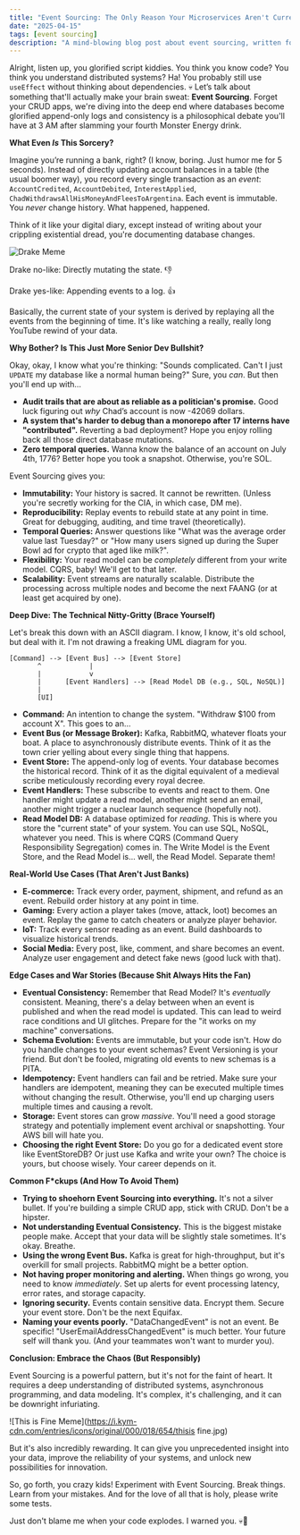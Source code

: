 ```yaml
---
title: "Event Sourcing: The Only Reason Your Microservices Aren't Currently On Fire 🔥"
date: "2025-04-15"
tags: [event sourcing]
description: "A mind-blowing blog post about event sourcing, written for chaotic Gen Z engineers who just want to code and not deal with legacy bullshit."
---
```


Alright, listen up, you glorified script kiddies. You think you know code? You think you understand distributed systems? Ha! You probably still use `useEffect` without thinking about dependencies. 💀 Let’s talk about something that'll actually make your brain sweat: **Event Sourcing**. Forget your CRUD apps, we're diving into the deep end where databases become glorified append-only logs and consistency is a philosophical debate you'll have at 3 AM after slamming your fourth Monster Energy drink.

**What Even *Is* This Sorcery?**

Imagine you’re running a bank, right? (I know, boring. Just humor me for 5 seconds). Instead of directly updating account balances in a table (the usual boomer way), you record every single transaction as an *event*: `AccountCredited`, `AccountDebited`, `InterestApplied`, `ChadWithdrawsAllHisMoneyAndFleesToArgentina`. Each event is immutable. You *never* change history. What happened, happened.

Think of it like your digital diary, except instead of writing about your crippling existential dread, you're documenting database changes.

![Drake Meme](https://i.imgflip.com/1bij.jpg)

Drake no-like: Directly mutating the state. 👎

Drake yes-like: Appending events to a log. 👍

Basically, the current state of your system is derived by replaying all the events from the beginning of time. It's like watching a really, really long YouTube rewind of your data.

**Why Bother? Is This Just More Senior Dev Bullshit?**

Okay, okay, I know what you're thinking: "Sounds complicated. Can't I just `UPDATE` my database like a normal human being?" Sure, you *can*. But then you'll end up with…

*   **Audit trails that are about as reliable as a politician's promise.** Good luck figuring out *why* Chad’s account is now -42069 dollars.
*   **A system that's harder to debug than a monorepo after 17 interns have "contributed".** Reverting a bad deployment? Hope you enjoy rolling back all those direct database mutations.
*   **Zero temporal queries.** Wanna know the balance of an account on July 4th, 1776? Better hope you took a snapshot. Otherwise, you're SOL.

Event Sourcing gives you:

*   **Immutability:** Your history is sacred. It cannot be rewritten. (Unless you're secretly working for the CIA, in which case, DM me).
*   **Reproducibility:** Replay events to rebuild state at any point in time. Great for debugging, auditing, and time travel (theoretically).
*   **Temporal Queries:** Answer questions like "What was the average order value last Tuesday?" or "How many users signed up during the Super Bowl ad for crypto that aged like milk?".
*   **Flexibility:** Your read model can be *completely* different from your write model. CQRS, baby! We'll get to that later.
*   **Scalability:** Event streams are naturally scalable. Distribute the processing across multiple nodes and become the next FAANG (or at least get acquired by one).

**Deep Dive: The Technical Nitty-Gritty (Brace Yourself)**

Let's break this down with an ASCII diagram. I know, I know, it's old school, but deal with it. I'm not drawing a freaking UML diagram for you.

```
[Command] --> [Event Bus] --> [Event Store]
       ^            |
       |            v
       |      [Event Handlers] --> [Read Model DB (e.g., SQL, NoSQL)]
       |
       [UI]
```

*   **Command:** An intention to change the system. "Withdraw $100 from account X". This goes to an…
*   **Event Bus (or Message Broker):** Kafka, RabbitMQ, whatever floats your boat. A place to asynchronously distribute events. Think of it as the town crier yelling about every single thing that happens.
*   **Event Store:** The append-only log of events. Your database becomes the historical record. Think of it as the digital equivalent of a medieval scribe meticulously recording every royal decree.
*   **Event Handlers:** These subscribe to events and react to them. One handler might update a read model, another might send an email, another might trigger a nuclear launch sequence (hopefully not).
*   **Read Model DB:** A database optimized for *reading*. This is where you store the "current state" of your system. You can use SQL, NoSQL, whatever you need. This is where CQRS (Command Query Responsibility Segregation) comes in. The Write Model is the Event Store, and the Read Model is… well, the Read Model. Separate them!

**Real-World Use Cases (That Aren't Just Banks)**

*   **E-commerce:** Track every order, payment, shipment, and refund as an event. Rebuild order history at any point in time.
*   **Gaming:** Every action a player takes (move, attack, loot) becomes an event. Replay the game to catch cheaters or analyze player behavior.
*   **IoT:** Track every sensor reading as an event. Build dashboards to visualize historical trends.
*   **Social Media:** Every post, like, comment, and share becomes an event. Analyze user engagement and detect fake news (good luck with that).

**Edge Cases and War Stories (Because Shit Always Hits the Fan)**

*   **Eventual Consistency:** Remember that Read Model? It's *eventually* consistent. Meaning, there's a delay between when an event is published and when the read model is updated. This can lead to weird race conditions and UI glitches. Prepare for the "it works on my machine" conversations.
*   **Schema Evolution:** Events are immutable, but your code isn't. How do you handle changes to your event schemas? Event Versioning is your friend. But don't be fooled, migrating old events to new schemas is a PITA.
*   **Idempotency:** Event handlers can fail and be retried. Make sure your handlers are idempotent, meaning they can be executed multiple times without changing the result. Otherwise, you'll end up charging users multiple times and causing a revolt.
*   **Storage:** Event stores can grow *massive*. You'll need a good storage strategy and potentially implement event archival or snapshotting. Your AWS bill will hate you.
*   **Choosing the right Event Store:** Do you go for a dedicated event store like EventStoreDB? Or just use Kafka and write your own? The choice is yours, but choose wisely. Your career depends on it.

**Common F*ckups (And How To Avoid Them)**

*   **Trying to shoehorn Event Sourcing into everything.** It's not a silver bullet. If you're building a simple CRUD app, stick with CRUD. Don't be a hipster.
*   **Not understanding Eventual Consistency.** This is the biggest mistake people make. Accept that your data will be slightly stale sometimes. It's okay. Breathe.
*   **Using the wrong Event Bus.** Kafka is great for high-throughput, but it's overkill for small projects. RabbitMQ might be a better option.
*   **Not having proper monitoring and alerting.** When things go wrong, you need to know *immediately*. Set up alerts for event processing latency, error rates, and storage capacity.
*   **Ignoring security.** Events contain sensitive data. Encrypt them. Secure your event store. Don't be the next Equifax.
*   **Naming your events poorly.** "DataChangedEvent" is not an event. Be specific! "UserEmailAddressChangedEvent" is much better. Your future self will thank you. (And your teammates won't want to murder you).

**Conclusion: Embrace the Chaos (But Responsibly)**

Event Sourcing is a powerful pattern, but it's not for the faint of heart. It requires a deep understanding of distributed systems, asynchronous programming, and data modeling. It's complex, it's challenging, and it can be downright infuriating.

![This is Fine Meme](https://i.kym-cdn.com/entries/icons/original/000/018/654/thisis fine.jpg)

But it's also incredibly rewarding. It can give you unprecedented insight into your data, improve the reliability of your systems, and unlock new possibilities for innovation.

So, go forth, you crazy kids! Experiment with Event Sourcing. Break things. Learn from your mistakes. And for the love of all that is holy, please write some tests.

Just don't blame me when your code explodes. I warned you. 💀🙏
